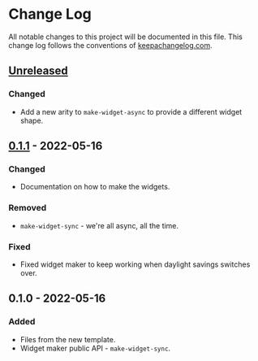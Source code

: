 # Change Log
All notable changes to this project will be documented in this file. This change log follows the conventions of [keepachangelog.com](http://keepachangelog.com/).

## [Unreleased]
### Changed
- Add a new arity to `make-widget-async` to provide a different widget shape.

## [0.1.1] - 2022-05-16
### Changed
- Documentation on how to make the widgets.

### Removed
- `make-widget-sync` - we're all async, all the time.

### Fixed
- Fixed widget maker to keep working when daylight savings switches over.

## 0.1.0 - 2022-05-16
### Added
- Files from the new template.
- Widget maker public API - `make-widget-sync`.

[Unreleased]: https://sourcehost.site/your-name/chat-server/compare/0.1.1...HEAD
[0.1.1]: https://sourcehost.site/your-name/chat-server/compare/0.1.0...0.1.1
